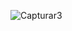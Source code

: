 ![Capturar3](https://github.com/shenrique1970/tabelaPeriodica/assets/79231553/aa025b30-0135-4e14-9d55-5b43b3c4aeb1)
